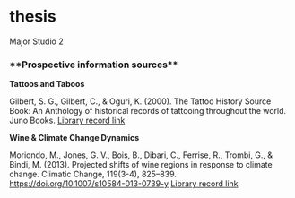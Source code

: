 # thesis
Major Studio 2


<h3>**Prospective information sources** </h3>

__Tattoos and Taboos__

Gilbert, S. G., Gilbert, C., &amp; Oguri, K. (2000). The Tattoo History Source Book: An Anthology of historical records of tattooing throughout the world. Juno Books. 
    [Library record link](https://bobcat.library.nyu.edu/primo-explore/fulldisplay?docid=nyu_aleph001757382&context=L&vid=NS2-NUI&lang=en_US&search_scope=default_scope&adaptor=Local%20Search%20Engine&tab=default_tab&query=any,contains,tattoo%20history&offset=0)


__Wine & Climate Change Dynamics__

Moriondo, M., Jones, G. V., Bois, B., Dibari, C., Ferrise, R., Trombi, G., &amp; Bindi, M. (2013). Projected shifts of wine regions in response to climate change. Climatic Change, 119(3-4), 825–839. https://doi.org/10.1007/s10584-013-0739-y 
    [Library record link](https://bobcat.library.nyu.edu/primo-explore/fulldisplay?docid=TN_cdi_gale_infotracacademiconefile_A337148396&context=PC&vid=NS2-NUI&lang=en_US&search_scope=default_scope&adaptor=primo_central_multiple_fe&tab=default_tab&query=any,contains,wine%20and%20climate%20change&offset=0)

